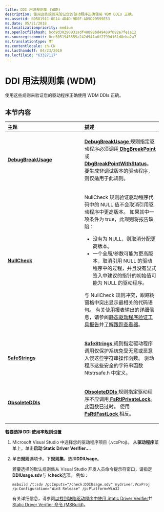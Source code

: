 ```yaml
---
title: DDI 用法规则集 (WDM)
description: 使用这些规则来验证您的驱动程序正确使用 WDM DDIs 正确。
ms.assetid: B958191C-8E14-4D4D-9D0F-AD5D29599E53
ms.date: 05/21/2018
ms.localizationpriority: medium
ms.openlocfilehash: bcd9d30290931adf48098bd49489f092e7fe1e12
ms.sourcegitcommit: 0cc5051945559a242d941a6f2799d161d8eba2a7
ms.translationtype: MT
ms.contentlocale: zh-CN
ms.lasthandoff: 04/23/2019
ms.locfileid: "63327117"
---
```

# <a name="ddi-usage-rule-set-wdm"></a>DDI 用法规则集 (WDM)


使用这些规则来验证您的驱动程序正确使用 WDM DDIs 正确。

## <a name="in-this-section"></a>本节内容


<table>
<colgroup>
<col width="50%" />
<col width="50%" />
</colgroup>
<thead>
<tr class="header">
<th align="left">主题</th>
<th align="left">描述</th>
</tr>
</thead>
<tbody>
<tr class="odd">
<td align="left"><p><a href="wdm-debugbreakusage.md" data-raw-source="[&lt;strong&gt;DebugBreakUsage&lt;/strong&gt;](wdm-debugbreakusage.md)"><strong>DebugBreakUsage</strong></a></p></td>
<td align="left"><p><a href="wdm-debugbreakusage.md" data-raw-source="[&lt;strong&gt;DebugBreakUsage&lt;/strong&gt;](wdm-debugbreakusage.md)"> <strong>DebugBreakUsage</strong> </a>规则指定驱动程序必须调用<a href="https://msdn.microsoft.com/library/windows/hardware/ff543626" data-raw-source="[&lt;strong&gt;DbgBreakPoint&lt;/strong&gt;](https://msdn.microsoft.com/library/windows/hardware/ff543626)"> <strong>DbgBreakPoint</strong> </a>或<a href="https://msdn.microsoft.com/library/windows/hardware/ff543629" data-raw-source="[&lt;strong&gt;DbgBreakPointWithStatus&lt;/strong&gt;](https://msdn.microsoft.com/library/windows/hardware/ff543629)"> <strong>DbgBreakPointWithStatus</strong></a>。 要生成非调试版本的驱动程序，则仅适用于此规则。</p></td>
</tr>
<tr class="even">
<td align="left"><p><a href="nullcheckw.md" data-raw-source="[&lt;strong&gt;NullCheck&lt;/strong&gt;](nullcheckw.md)"><strong>NullCheck</strong></a></p></td>
<td align="left"><p>NullCheck 规则验证驱动程序代码中的 NULL 值不会取消引用驱动程序中更高版本。 如果其中一项条件为 true，此规则将报告缺陷：</p>
<ul>
<li>没有为 NULL，则取消分配更高版本。</li>
<li>一个全局/参数可能为更高版本，取消引用 NULL 的驱动程序中的过程，并且没有显式签入中建议的指针的初始值可能为 NULL 的驱动程序。</li>
</ul>
<p>与 NullCheck 规则冲突，跟踪树窗格中突出显示最相关的代码语句。 有关使用报表输出的详细信息，请参阅<a href="https://msdn.microsoft.com/library/windows/hardware/ff552834" data-raw-source="[Static Driver Verifier Report](https://msdn.microsoft.com/library/windows/hardware/ff552834)">静态驱动程序验证工具报告</a>并<a href="https://msdn.microsoft.com/library/windows/hardware/ff554020" data-raw-source="[Understanding the Trace Viewer](https://msdn.microsoft.com/library/windows/hardware/ff554020)">了解跟踪查看器</a>。</p>
<p></p></td>
</tr>
<tr class="odd">
<td align="left"><p><a href="wdm-safestrings.md" data-raw-source="[&lt;strong&gt;SafeStrings&lt;/strong&gt;](wdm-safestrings.md)"><strong>SafeStrings</strong></a></p></td>
<td align="left"><p><a href="wdm-safestrings.md" data-raw-source="[&lt;strong&gt;SafeStrings&lt;/strong&gt;](wdm-safestrings.md)"> <strong>SafeStrings</strong> </a>规则指定驱动程序调用仅保护系统免受无意或恶意入侵这些字符串操作函数。 驱动程序这些安全的字符串函数 Ntstrsafe.h 中定义。</p></td>
</tr>
<tr class="even">
<td align="left"><p><a href="wdm-obsoleteddis.md" data-raw-source="[&lt;strong&gt;ObsoleteDDIs&lt;/strong&gt;](wdm-obsoleteddis.md)"><strong>ObsoleteDDIs</strong></a></p></td>
<td align="left"><p><a href="wdm-obsoleteddis.md" data-raw-source="[&lt;strong&gt;ObsoleteDDIs&lt;/strong&gt;](wdm-obsoleteddis.md)"> <strong>ObsoleteDDIs</strong> </a>规则指定驱动程序不应调用<a href="https://msdn.microsoft.com/library/windows/hardware/ff547164" data-raw-source="[&lt;strong&gt;FsRtlPrivateLock&lt;/strong&gt;](https://msdn.microsoft.com/library/windows/hardware/ff547164)"> <strong>FsRtlPrivateLock</strong></a>。 此函数已过时。 使用<a href="https://msdn.microsoft.com/library/windows/hardware/ff545940" data-raw-source="[&lt;strong&gt;FsRtlFastLock&lt;/strong&gt;](https://msdn.microsoft.com/library/windows/hardware/ff545940)"> <strong>FsRtlFastLock</strong> </a>相反。</p></td>
</tr>
</tbody>
</table>

 

**若要选择 DDI 使用率规则设置**

1.  Microsoft Visual Studio 中选择您的驱动程序项目 (.vcxProj)。 从**驱动程序**菜单上，单击**启动 Static Driver Verifier...**.

2.  单击**规则**选项卡。下**规则集**，选择**DDIUsage**。

    若要选择的默认规则集从 Visual Studio 开发人员命令提示符窗口，请指定**DDIUsage.sdv**与 **/check**选项。 例如：

    ```
    msbuild /t:sdv /p:Inputs="/check:DDIUsage.sdv" mydriver.VcxProj /p:Configuration="Win8 Release" /p:Platform=Win32
    ```

    有关详细信息，请参阅[以找到缺陷驱动程序中使用 Static Driver Verifier](https://msdn.microsoft.com/library/windows/hardware/hh454281)并[Static Driver Verifier 命令 (MSBuild)](https://msdn.microsoft.com/library/windows/hardware/hh466459)。

 

 





